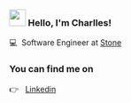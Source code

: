 ### <img src="https://media.giphy.com/media/hvRJCLFzcasrR4ia7z/giphy.gif" width="30px" height="30px"> Hello, I'm Charlles! 

💻 &nbsp;Software Engineer at [Stone](https://www.stone.com.br/) <br> 

### You can find me on

:point_right: &nbsp; [Linkedin](https://www.linkedin.com/in/charllespaiva) <br>
 
